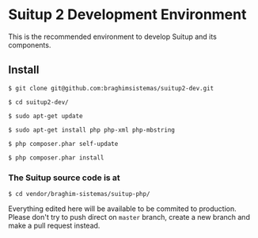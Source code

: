 # Suitup 2 Development Environment

This is the recommended environment to develop Suitup and its components.

## Install

`$ git clone git@github.com:braghimsistemas/suitup2-dev.git`

`$ cd suitup2-dev/`

`$ sudo apt-get update`

`$ sudo apt-get install php php-xml php-mbstring`

`$ php composer.phar self-update`

`$ php composer.phar install`

### The Suitup source code is at

`$ cd vendor/braghim-sistemas/suitup-php/`

Everything edited here will be available to be commited to production.
Please don't try to push direct on `master` branch, create a new branch
and make a pull request instead.
